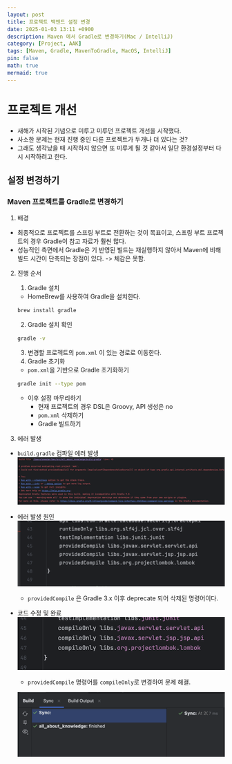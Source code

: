 ```yaml
---
layout: post
title: 프로젝트 백엔드 설정 변경
date: 2025-01-03 13:11 +0900
description: Maven 에서 Gradle로 변경하기(Mac / IntelliJ)
category: [Project, AAK]
tags: [Maven, Gradle, MavenToGradle, MacOS, IntelliJ]
pin: false
math: true
mermaid: true
---
```

# 프로젝트 개선
  - 새해가 시작된 기념으로 미루고 미루던 프로젝트 개선을 시작했다.
  - 사소한 문제는 현재 진행 중인 다른 프로젝트가 두개나 더 있다는 것?
  - 그래도 생각났을 때 시작하지 않으면 또 미루게 될 것 같아서 일단 환경설정부터 다시 시작하려고 한다.
## 설정 변경하기
### Maven 프로젝트를 Gradle로 변경하기
1. 배경
  - 최종적으로 프로젝트를 스프링 부트로 전환하는 것이 목표이고, 스프링 부트 프로젝트의 경우 Gradle이 참고 자료가 훨씬 많다.
  - 성능적인 측면에서 Gradle은 기 반영된 빌드는 재실행하지 않아서 Maven에 비해 빌드 시간이 단축되는 장점이 있다. -> 체감은 못함.

2. 진행 순서
    1. Gradle 설치
      - HomeBrew를 사용하여 Gradle을 설치한다.
      ```bash
      brew install gradle
      ```
    2. Gradle 설치 확인
      ```bash
      gradle -v
      ```
    3. 변경할 프로젝트의 `pom.xml` 이 있는 경로로 이동한다.
    4. Gradle 초기화
      - `pom.xml`을 기반으로 Gradle 초기화하기
      ```bash
      gradle init --type pom
      ```
      - 이후 설정 마무리하기
        - 현재 프로젝트의 경우 DSL은 Groovy, API 생성은 no
        - `pom.xml` 삭제하기
        - Gradle 빌드하기

3. 에러 발생
- `build.gradle` 컴파일 에러 발생 
    ![error_msg](/assets/img/[ERROR]%20maven%20to%20gradle.png)

- 에러 발생 원인
    ![error_code](/assets/img/[ERROR]%20error%20code.png)
    - `providedCompile` 은 Gradle 3.x 이후 deprecate 되어 삭제된 명령어이다.

- 코드 수정 및 완료
    ![fix_code](/assets/img/fix%20code.png)
    - `providedCompile` 명령어를 `compileOnly`로 변경하여 문제 해결.

    ![complete](/assets/img/complete.png)